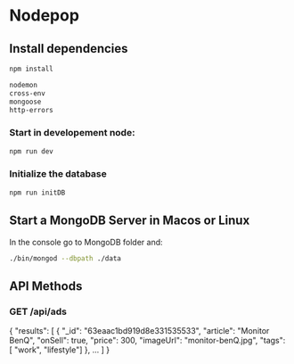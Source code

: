 # Nodepop

## Install dependencies

```sh
npm install

nodemon
cross-env
mongoose
http-errors

```

### Start in developement node:

```sh
npm run dev
```

### Initialize the database 

```sh
npm run initDB
```

## Start a MongoDB Server in Macos or Linux

In the console go to MongoDB folder and:

```sh
./bin/mongod --dbpath ./data
```

## API Methods

### GET /api/ads
{
     "results": [
         {
            "_id": "63eaac1bd919d8e331535533",
            "article": "Monitor BenQ",
            "onSell": true,
            "price": 300,
            "imageUrl": "monitor-benQ.jpg",
            "tags": [ "work", "lifestyle"]
        },
         ...
     ]
 }

